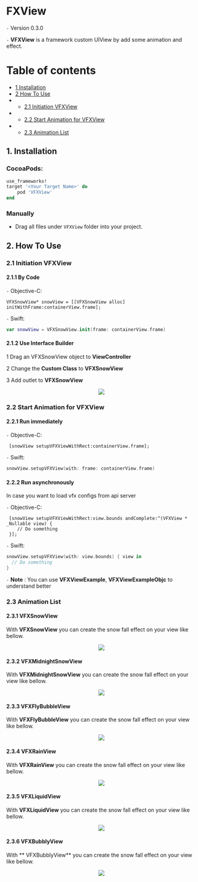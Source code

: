 # FXView

`-` Version 0.3.0

`-` **VFXView** is a framework custom UIView by add some animation and effect.

# Table of contents
* [1 Installation](#Installation)
* [2 How To Use](#Setup)
* * [2.1 Initiation VFXView](#initiation)
* * [2.2 Start Animation for VFXView](#start_animation)
* * [2.3 Animation List](#animation_list)

## <a id="Installation"></a>1. Installation

### CocoaPods:

```ruby
use_frameworks!
target '<Your Target Name>' do
    pod 'VFXView'
end
```

### Manually

* Drag all files under `VFXView` folder into your project.

## <a id="Setup"></a>2. How To Use

### <a id="initiation"></a>2.1 Initiation VFXView

#### 2.1.1 By Code

`-` Objective-C:

```objC
VFXSnowView* snowView = [[VFXSnowView alloc] initWithFrame:containerView.frame];
```

`-` Swift:

```swift
var snowView = VFXSnowView.init(frame: containerView.frame)
```

#### 2.1.2 Use Interface Builder

1 Drag an VFXSnowView object to **ViewController** <br/>

2 Change the **Custom Class** to **VFXSnowView** <br/>

3 Add outlet to **VFXSnowView** <br/>

<p align="center">
  <img src="docs/storyboard.png">
</p>

### <a id="start_animation"></a>2.2 Start Animation for VFXView

#### 2.2.1 Run immediately

`-` Objective-C:

```objC
 [snowView setupVFXViewWithRect:containerView.frame];
```

`-` Swift:

```swift
snowView.setupVFXView(with: frame: containerView.frame)
```

#### 2.2.2 Run asynchronously

In case you want to load vfx configs from api server

`-` Objective-C:

```objC
 [snowView setupVFXViewWithRect:view.bounds andComplete:^(VFXView * _Nullable view) {
    // Do something
 }];
```

`-` Swift:

```swift
snowView.setupVFXView(with: view.bounds) { view in
  // Do something
}
```

`-` **Note** : You can use **VFXViewExample**, **VFXViewExampleObjc** to understand better

### <a id="animation_list"></a>2.3 Animation List

#### 2.3.1 VFXSnowView

With **VFXSnowView** you can create the snow fall effect on your view like bellow.

<p align="center">
  <img src="https://media.giphy.com/media/BF9N1QUCwlg61kGKKR/giphy.gif">
</p>

#### 2.3.2 VFXMidnightSnowView

With **VFXMidnightSnowView** you can create the snow fall effect on your view like bellow.



<p align="center">
  <img src="https://media.giphy.com/media/6U0eZDODQ2UcsC82NQ/giphy-downsized.gif">
</p>



#### 2.3.3 VFXFlyBubbleView

With **VFXFlyBubbleView** you can create the snow fall effect on your view like bellow.

<p align="center">
  <img src="https://media.giphy.com/media/Jwk3s5Ofid76lPn0Oa/giphy.gif">
</p>


#### 2.3.4 VFXRainView

With **VFXRainView** you can create the snow fall effect on your view like bellow.


<p align="center">
  <img src="https://media.giphy.com/media/jFteR9lEpzD4fe67EP/giphy.gif">
</p>

#### 2.3.5 VFXLiquidView

With **VFXLiquidView** you can create the snow fall effect on your view like bellow.


<p align="center">
  <img src="https://media.giphy.com/media/N6YRpVMnIUaGPXwJHk/giphy.gif">
</p>

#### 2.3.6 VFXBubblyView

With ** VFXBubblyView** you can create the snow fall effect on your view like bellow.

<p align="center">
  <img src="https://media.giphy.com/media/w9xVWIW7Yyl6mDB9n5/giphy.gif">
</p>
